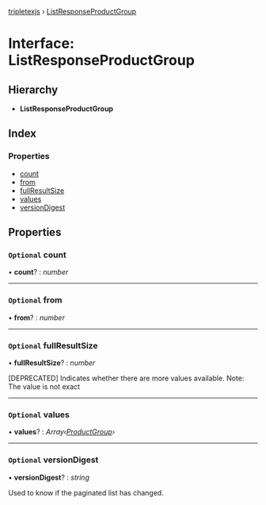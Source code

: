 [tripletexjs](../README.md) › [ListResponseProductGroup](listresponseproductgroup.md)

# Interface: ListResponseProductGroup

## Hierarchy

* **ListResponseProductGroup**

## Index

### Properties

* [count](listresponseproductgroup.md#optional-count)
* [from](listresponseproductgroup.md#optional-from)
* [fullResultSize](listresponseproductgroup.md#optional-fullresultsize)
* [values](listresponseproductgroup.md#optional-values)
* [versionDigest](listresponseproductgroup.md#optional-versiondigest)

## Properties

### `Optional` count

• **count**? : *number*

___

### `Optional` from

• **from**? : *number*

___

### `Optional` fullResultSize

• **fullResultSize**? : *number*

[DEPRECATED] Indicates whether there are more values available. Note: The value is not exact

___

### `Optional` values

• **values**? : *Array‹[ProductGroup](productgroup.md)›*

___

### `Optional` versionDigest

• **versionDigest**? : *string*

Used to know if the paginated list has changed.

